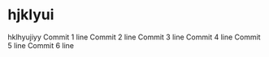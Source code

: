 # hjklyui
hklhyujiyy
Commit 1 line
Commit 2 line
Commit 3 line
Commit 4 line
Commit 5 line
Commit 6 line
